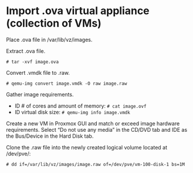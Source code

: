 # Import .ova virtual appliance (collection of VMs)

Place .ova file in /var/lib/vz/images.

Extract .ova file.
```
# tar -xvf image.ova
```

Convert .vmdk file to .raw.
```
# qemu-img convert image.vmdk -O raw image.raw
```

Gather image requirements.
* ID # of cores and amount of memory: `# cat image.ovf`
* ID virtual disk size: `# qemu-img info image.vmdk`

Create a new VM in Proxmox GUI and match or exceed image hardware requirements. Select “Do not use any media” in the CD/DVD tab and IDE as the Bus/Device in the Hard Disk tab.

Clone the .raw file into the newly created logical volume located at /dev/pve/:
```
# dd if=/var/lib/vz/images/image.raw of=/dev/pve/vm-100-disk-1 bs=1M
```
